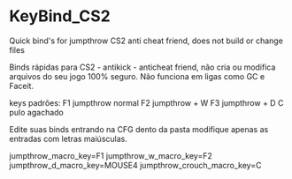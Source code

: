 # KeyBind_CS2
Quick bind's for jumpthrow CS2
anti cheat friend, does not build or change files

Binds rápidas para CS2 - antikick - anticheat friend, não cria ou modifica arquivos do seu jogo 100% seguro.
Não funciona em ligas como GC e Faceit.

keys padrões:
F1 jumpthrow normal
F2  jumpthrow + W
F3  jumpthrow + D
C pulo agachado

Edite suas binds entrando na CFG dento da pasta modifique apenas as entradas com letras maiúsculas.

jumpthrow_macro_key=F1
jumpthrow_w_macro_key=F2
jumpthrow_d_macro_key=MOUSE4
jumpthrow_crouch_macro_key=C